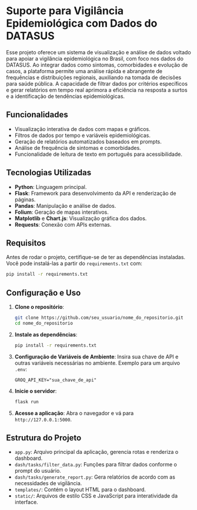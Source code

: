 # Suporte para Vigilância Epidemiológica com Dados do DATASUS

Esse projeto oferece um sistema de visualização e análise de dados voltado para apoiar a vigilância epidemiológica no Brasil, com foco nos dados do DATASUS. Ao integrar dados como sintomas, comorbidades e evolução de casos, a plataforma permite uma análise rápida e abrangente de frequências e distribuições regionais, auxiliando na tomada de decisões para saúde pública. A capacidade de filtrar dados por critérios específicos e gerar relatórios em tempo real aprimora a eficiência na resposta a surtos e a identificação de tendências epidemiológicas.

## Funcionalidades

- Visualização interativa de dados com mapas e gráficos.
- Filtros de dados por tempo e variáveis epidemiológicas.
- Geração de relatórios automatizados baseados em prompts.
- Análise de frequência de sintomas e comorbidades.
- Funcionalidade de leitura de texto em português para acessibilidade.

## Tecnologias Utilizadas

- **Python**: Linguagem principal.
- **Flask**: Framework para desenvolvimento da API e renderização de páginas.
- **Pandas**: Manipulação e análise de dados.
- **Folium**: Geração de mapas interativos.
- **Matplotlib** e **Chart.js**: Visualização gráfica dos dados.
- **Requests**: Conexão com APIs externas.

## Requisitos

Antes de rodar o projeto, certifique-se de ter as dependências instaladas. Você pode instalá-las a partir do `requirements.txt` com:

```bash
pip install -r requirements.txt
```

## Configuração e Uso

1. **Clone o repositório**:

   ```bash
   git clone https://github.com/seu_usuario/nome_do_repositorio.git
   cd nome_do_repositorio
   ```

2. **Instale as dependências**:

   ```bash
   pip install -r requirements.txt
   ```

3. **Configuração de Variáveis de Ambiente**:
   Insira sua chave de API e outras variáveis necessárias no ambiente. Exemplo para um arquivo `.env`:

   ```plaintext
   GROQ_API_KEY="sua_chave_de_api"
   ```

4. **Inicie o servidor**:

   ```bash
   flask run
   ```

5. **Acesse a aplicação**: Abra o navegador e vá para `http://127.0.0.1:5000`.

## Estrutura do Projeto

- `app.py`: Arquivo principal da aplicação, gerencia rotas e renderiza o dashboard.
- `dash/tasks/filter_data.py`: Funções para filtrar dados conforme o prompt do usuário.
- `dash/tasks/generate_report.py`: Gera relatórios de acordo com as necessidades de vigilância.
- `templates/`: Contém o layout HTML para o dashboard.
- `static/`: Arquivos de estilo CSS e JavaScript para interatividade da interface.
